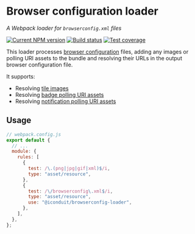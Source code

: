 # Browser configuration loader

_A Webpack loader for `browserconfig.xml` files_

[![Current NPM version][badge-npm-version-image]][badge-npm-version-link]
[![Build status][badge-build-image]][badge-build-link]
[![Test coverage][badge-coverage-image]][badge-coverage-link]

[badge-build-image]:
  https://img.shields.io/github/actions/workflow/status/iconduit/browserconfig-loader/ci-library.yml?branch=main&style=for-the-badge
[badge-build-link]:
  https://github.com/iconduit/browserconfig-loader/actions/workflows/ci-library.yml
[badge-coverage-image]:
  https://img.shields.io/codecov/c/gh/iconduit/browserconfig-loader?style=for-the-badge
[badge-coverage-link]: https://codecov.io/gh/iconduit/browserconfig-loader
[badge-npm-version-image]:
  https://img.shields.io/npm/v/%40iconduit%2Fbrowserconfig-loader?label=%40iconduit%2Fbrowserconfig-loader&logo=npm&style=for-the-badge
[badge-npm-version-link]:
  https://npmjs.com/package/@iconduit/browserconfig-loader

This loader processes [browser configuration] files, adding any images or polling
URI assets to the bundle and resolving their URLs in the output browser configuration
file.

[browser configuration]: https://msdn.microsoft.com/library/dn320426(v%3Dvs.85)

It supports:

- Resolving [tile images]
- Resolving [badge polling URI assets]
- Resolving [notification polling URI assets]

[tile images]:
  https://msdn.microsoft.com/library/dn320426(v%3Dvs.85)#specifying-tile-images-and-assets
[badge polling uri assets]:
  https://msdn.microsoft.com/library/dn320426(v%3Dvs.85)#defining-badge-polling
[notification polling uri assets]:
  https://msdn.microsoft.com/library/dn320426(v%3Dvs.85)#defining-notification-polling

## Usage

```js
// webpack.config.js
export default {
  // ...
  module: {
    rules: [
      {
        test: /\.(png|jpg|gif|xml)$/i,
        type: "asset/resource",
      },
      {
        test: /\/browserconfig\.xml$/i,
        type: "asset/resource",
        use: "@iconduit/browserconfig-loader",
      },
    ],
  },
};
```
